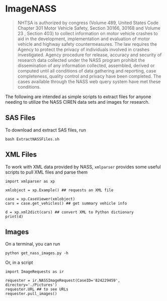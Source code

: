 # ImageNASS

> NHTSA is authorized by congress (Volume 489, United States Code Chapter 301 Motor Vehicle Safety, Section 30166, 30168 and Volume 23 , Section 403) to collect information on motor vehicle crashes to aid in the development, implementation and evaluation of motor vehicle and highway safety countermeasures. The law requires the Agency to protect the privacy of individuals involved in crashes investigated. Agency procedure for release, accuracy and security of research data collected under the NASS program prohibit the dissemination of any information collected, assembled, derived or computed until all conditions of data gathering and reporting, case completeness, quality control and privacy have been completed. The cases available through the NASS web query system have met these conditions.


The following are intended as simple scripts to extract files for anyone needing to utilize the NASS CIREN data sets and images for research.

## SAS Files

To download and extract SAS files, run

    bash ExtractNASSFiles.sh

## XML Files

To work with XML data provided by NASS, `xmlparser` provides some useful scripts to pull XML files and parse them

    import xmlparser as xp

    xmlobject = xp.Example() ## requests an XML file

    case = xp.CaseViewer(xmlobject) 
    cars = case.get_vehicles() ## get summary vehicle info

    d = xp.xml2dict(cars) ## convert XML to Python dictionary
    print(d)

## Images

On a terminal, you can run 
    
    python get_nass_images.py -h

Or, in a script
    
    import ImageRequests as ir

    requester = ir.NASSImageRequest(CaseID='824229459', directory='./Pictures')
    requester.URL ## to see URLs
    requester.pull_images()




